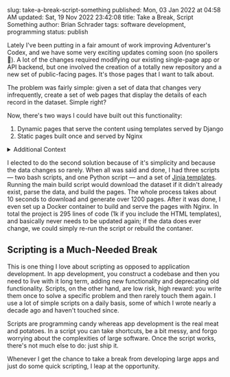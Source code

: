 slug: take-a-break-script-something
published: Mon, 03 Jan 2022 at 04:58 AM
updated: Sat, 19 Nov 2022 23:42:08 
title: Take a Break, Script Something
author: Brian Schrader
tags: software development, programming
status: publish

Lately I've been putting in a fair amount of work improving Adventurer's Codex, and we have some very exciting updates coming soon (no spoilers 🤫). A lot of the changes required modifying our existing single-page app or API backend, but one involved the creation of a totally new repository and a new set of public-facing pages. It's those pages that I want to talk about.

The problem was fairly simple: given a set of data that changes very infrequently, create a set of web pages that display the details of each record in the dataset. Simple right?

Now, there's two ways I could have built out this functionality:

1. Dynamic pages that serve the content using templates served by Django
2. Static pages built once and served by Nginx

<details>
  <summary>Additional Context</summary>
  <p>I wanted this functionality to be separate from our main project, so the first solution would involve setting up a new Django app and database as well as building a system to import the data from JSON files.</p>
</details>

I elected to do the second solution because of it's simplicity and because the data changes so rarely. When all was said and done, I had three scripts &mdash; two bash scripts, and one Python script &mdash; and a set of [Jinja templates][1]. Running the main build script would download the dataset if it didn't already exist, parse the data, and build the pages. The whole process takes about 10 seconds to download and generate over 1200 pages. After it was done, I even set up a Docker container to build and serve the pages with Nginx. In total the project is 295 lines of code (1k if you include the HTML templates), and basically never needs to be updated again; if the data does ever change, we could simply re-run the script or rebuild the contaner.


## Scripting is a Much-Needed Break

This is one thing I love about scripting as opposed to application development. In app development, you construct a codebase and then you need to live with it long term, adding new functionality and deprecating old functionality. Scripts, on the other hand, are low risk, high reward: you write them once to solve a specific problem and then rarely touch them again. I use a lot of simple scripts on a daily basis, some of which I wrote nearly a decade ago and haven't touched since.

Scripts are programming candy whereas app development is the real meat and potatoes. In a script you can take shortcuts, be a bit messy, and forgo worrying about the complexities of large software. Once the script works, there's not much else to do: just ship it.

Whenever I get the chance to take a break from developing large apps and just do some quick scripting, I leap at the opportunity.


[1]: https://jinja.palletsprojects.com/en/3.0.x/

